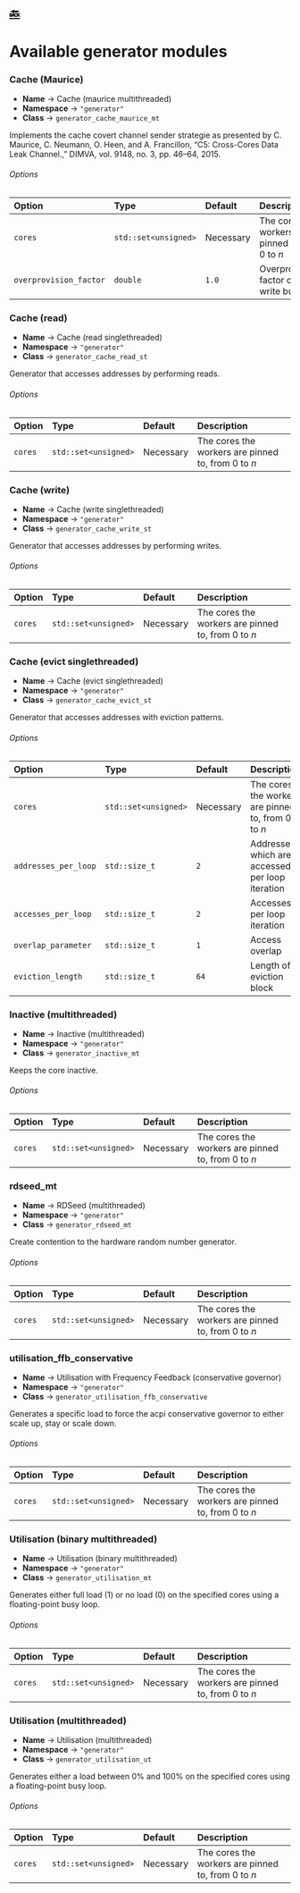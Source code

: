 [:back:](/home)
---

# Available generator modules

### Cache (Maurice)

- __Name__ → Cache (maurice multithreaded)
- __Namespace__ → `"generator"`
- __Class__ → `generator_cache_maurice_mt`

Implements the cache covert channel sender strategie as presented by C. Maurice, C. Neumann, O. Heen, and A. Francillon, “C5: Cross-Cores Data Leak Channel.,” DIMVA, vol. 9148, no. 3, pp. 46–64, 2015.

###### Options

| Option | Type | Default | Description |
|:------ |:---- |:------- |:----------- |
| `cores` | `std::set<unsigned>` | Necessary | The cores the workers are pinned to, from 0 to *n* | 
| `overprovision_factor` | `double` | `1.0` | Overprovisioning factor of the write buffer size |

### Cache (read)

- __Name__ → Cache (read singlethreaded)
- __Namespace__ → `"generator"`
- __Class__ → `generator_cache_read_st`

Generator that accesses addresses by performing reads.

###### Options

| Option | Type | Default | Description |
|:------ |:---- |:------- |:----------- |
| `cores` | `std::set<unsigned>` | Necessary | The cores the workers are pinned to, from 0 to *n* | 

### Cache (write)

- __Name__ → Cache (write singlethreaded)
- __Namespace__ → `"generator"`
- __Class__ → `generator_cache_write_st`

Generator that accesses addresses by performing writes.

###### Options

| Option | Type | Default | Description |
|:------ |:---- |:------- |:----------- |
| `cores` | `std::set<unsigned>` | Necessary | The cores the workers are pinned to, from 0 to *n* | 

### Cache (evict singlethreaded)

- __Name__ → Cache (evict singlethreaded)
- __Namespace__ → `"generator"`
- __Class__ → `generator_cache_evict_st`

Generator that accesses addresses with eviction patterns.

###### Options

| Option | Type | Default | Description |
|:------ |:---- |:------- |:----------- |
| `cores` | `std::set<unsigned>` | Necessary | The cores the workers are pinned to, from 0 to *n* |
| `addresses_per_loop` | `std::size_t` | `2`  | Addresses which are accessed per loop iteration |
| `accesses_per_loop`  | `std::size_t` | `2`  | Accesses per loop iteration |
| `overlap_parameter`  | `std::size_t` | `1`  | Access overlap |
| `eviction_length`    | `std::size_t` | `64` | Length of eviction block |
 
### Inactive (multithreaded)

- __Name__ → Inactive (multithreaded)
- __Namespace__ → `"generator"`
- __Class__ → `generator_inactive_mt`

Keeps the core inactive.

###### Options

| Option | Type | Default | Description |
|:------ |:---- |:------- |:----------- |
| `cores` | `std::set<unsigned>` | Necessary | The cores the workers are pinned to, from 0 to *n* | 

### rdseed_mt

- __Name__ → RDSeed (multithreaded)
- __Namespace__ → `"generator"`
- __Class__ → `generator_rdseed_mt`

Create contention to the hardware random number generator.

###### Options

| Option | Type | Default | Description |
|:------ |:---- |:------- |:----------- |
| `cores` | `std::set<unsigned>` | Necessary | The cores the workers are pinned to, from 0 to *n* | 

### utilisation_ffb_conservative

- __Name__ → Utilisation with Frequency Feedback (conservative governor)
- __Namespace__ → `"generator"`
- __Class__ → `generator_utilisation_ffb_conservative`

Generates a specific load to force the acpi conservative governor to either scale up, stay or scale down.

###### Options

| Option | Type | Default | Description |
|:------ |:---- |:------- |:----------- |
| `cores` | `std::set<unsigned>` | Necessary | The cores the workers are pinned to, from 0 to *n* | 

### Utilisation (binary multithreaded)

- __Name__ → Utilisation (binary multithreaded)
- __Namespace__ → `"generator"`
- __Class__ → `generator_utilisation_mt`

Generates either full load (1) or no load (0) on the specified cores using a floating-point busy loop.

###### Options

| Option | Type | Default | Description |
|:------ |:---- |:------- |:----------- |
| `cores` | `std::set<unsigned>` | Necessary | The cores the workers are pinned to, from 0 to *n* | 

### Utilisation (multithreaded)

- __Name__ → Utilisation (multithreaded)
- __Namespace__ → `"generator"`
- __Class__ → `generator_utilisation_ut`

Generates either a load between 0% and 100% on the specified cores using a floating-point busy loop.

###### Options

| Option | Type | Default | Description |
|:------ |:---- |:------- |:----------- |
| `cores` | `std::set<unsigned>` | Necessary | The cores the workers are pinned to, from 0 to *n* | 


